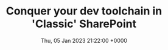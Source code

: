 ---
title: Conquer your dev toolchain in 'Classic' SharePoint
description: This series introduces a user to building a development toolchain for classic SharePoint development. This series was a precursor to using the SharePoint Framework (SPFx).
url: "/series/conquer-your-dev-toolchain-in-classic-sharepoint/"
date: Thu, 05 Jan 2023 21:22:00 +0000
lastmod: Thu, 05 Jan 2023 21:22:00 +0000
seo:
  title: Four-part series-Conquer your dev toolchain in 'Classic' SharePoint
  description: Four-part series on building a development toolchain for classic SharePoint development. This series was a precursor to using the SharePoint Framework (SPFx).
---